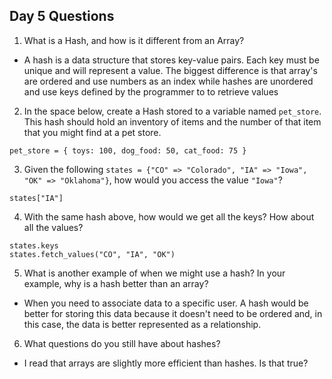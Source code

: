 ## Day 5 Questions

1. What is a Hash, and how is it different from an Array?

  * A hash is a data structure that stores key-value pairs. Each key must be unique and will represent a value. The biggest difference is that array's are ordered and use numbers as an index while hashes are unordered and use keys defined by the programmer to to retrieve values

2. In the space below, create a Hash stored to a variable named `pet_store`.  This hash should hold an inventory of items and the number of that item that you might find at a pet store.

  `pet_store = { toys: 100, dog_food: 50, cat_food: 75 }`

3. Given the following `states = {"CO" => "Colorado", "IA" => "Iowa", "OK" => "Oklahoma"}`, how would you access the value `"Iowa"`?

  `states["IA"]`

4. With the same hash above, how would we get all the keys?  How about all the values?

  ```
  states.keys
  states.fetch_values("CO", "IA", "OK")
  ```

5. What is another example of when we might use a hash?  In your example, why is a hash better than an array?

  * When you need to associate data to a specific user. A hash would be better for storing this data because it doesn't need to be ordered and, in this case, the data is better represented as a relationship.

6. What questions do you still have about hashes?

  * I read that arrays are slightly more efficient than hashes. Is that true?